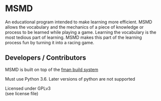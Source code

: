 # MSMD

An educational program intended to make learning more efficient. MSMD allows the vocabulary and the mechanics of a piece of knowledge or process to be learned while playing a game. Learning the vocabulary is the most tedious part of learning. MSMD makes this part of the learning process fun by turning it into a racing game.

## Developers / Contributors
MSMD is built on top of the [fman build system](https://github.com/mherrmann/fbs)

Must use Python 3.6.  Later versions of python are not supported


Licensed under GPLv3  
(see license file)
